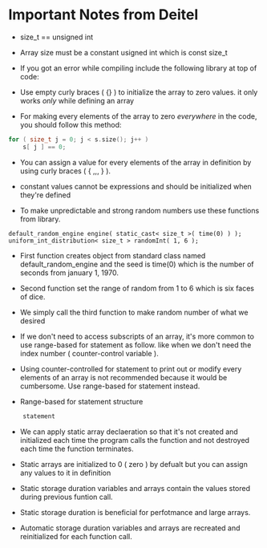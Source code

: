 # Important Notes from Deitel

* size_t == unsigned int

* Array size must be a constant usigned int which is const size_t

* If you got an error while compiling include the following library at top of code: <cstddef>

* Use empty curly braces ( {} ) to initialize the array to zero values. it only works *only* while defining an array

* For making every elements of the array to zero *everywhere* in the code, you should follow this method:
```c++
for ( size_t j = 0; j < s.size(); j++ )
	s[ j ] == 0;
```

* You can assign a value for every elements of the array in definition by using curly braces ( { ,,, } ).

* constant values cannot be expressions and should be initialized when they're defined



* To make unpredictable and strong random numbers use these functions from <random> library.
```
default_random_engine engine( static_cast< size_t >( time(0) ) );
uniform_int_distribution< size_t > randomInt( 1, 6 );
```

* First function creates object from standard class named  default_random_engine and the seed is time(0) which is the number of seconds from january 1, 1970.

* Second function set the range of random from 1 to 6 which is six faces of dice.

* We simply call the third function to make random number of what we desired

* If we don't need to access subscripts of an array, it's more common to use range-based for statement as follow.
like when we don't need the index number ( counter-control variable ).

* Using counter-controlled for statement to print out or modify every elements of an array is not recommended because it would be cumbersome. Use range-based for statement instead.

* Range-based for statement structure
``` for ( rangeVariableDecleration : expression )
	statement
```

* We can apply static array declaeration so that it's not created and initialized each time the program calls the function and not destroyed each time the function terminates.

* Static arrays are initialized to 0 ( zero ) by defualt but you can assign any values to it in definition

* Static storage duration variables and arrays contain the values stored during previous funtion call.

* Static storage duration is beneficial for perfotmance and large arrays.

* Automatic storage duration variables and arrays are recreated and reinitialized for each function call.

